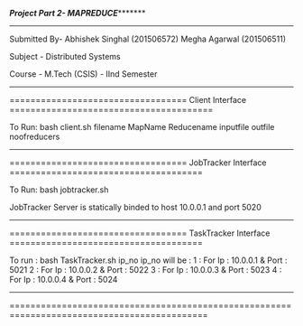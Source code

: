 ***********************************Project Part 2- MAPREDUCE******************************************
___________________________________________________________________________________________

Submitted By-
Abhishek Singhal (201506572)
Megha Agarwal (201506511)

Subject - Distributed Systems

Course - M.Tech (CSIS) - IInd Semester
___________________________________________________________________________________________
================================== Client Interface =======================================

To Run:
bash client.sh filename MapName Reducename inputfile outfile noofreducers

___________________________________________________________________________________________
================================== JobTracker Interface =====================================

To Run:
bash jobtracker.sh

JobTracker Server is statically binded to host 10.0.0.1 and port 5020

___________________________________________________________________________________________
================================== TaskTracker Interface =====================================

To run :
bash TaskTracker.sh ip_no
ip_no will be :
    1       : For Ip : 10.0.0.1 & Port : 5021
    2       : For Ip : 10.0.0.2 & Port : 5022
    3       : For Ip : 10.0.0.3 & Port : 5023
    4       : For Ip : 10.0.0.4 & Port : 5024

____________________________________________________________________________________________
============================================================================================
